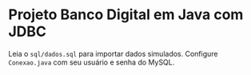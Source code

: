 # Projeto Banco Digital em Java com JDBC

Leia o `sql/dados.sql` para importar dados simulados.
Configure `Conexao.java` com seu usuário e senha do MySQL.
